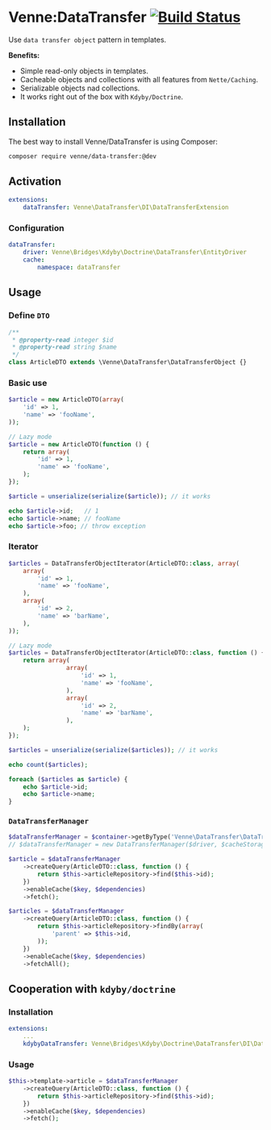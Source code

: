# Venne:DataTransfer [![Build Status](https://secure.travis-ci.org/Venne/data-transfer.png)](http://travis-ci.org/Venne/data-transfer)

Use `data transfer object` pattern in templates.

**Benefits:**

- Simple read-only objects in templates.
- Cacheable objects and collections with all features from `Nette/Caching`.
- Serializable objects nad collections.
- It works right out of the box with `Kdyby/Doctrine`.


## Installation

The best way to install Venne/DataTransfer is using Composer:

```sh
composer require venne/data-transfer:@dev
```


## Activation

```yaml
extensions:
	dataTransfer: Venne\DataTransfer\DI\DataTransferExtension
```


### Configuration

```yaml
dataTransfer:
	driver: Venne\Bridges\Kdyby\Doctrine\DataTransfer\EntityDriver
	cache:
		namespace: dataTransfer
```


## Usage

### Define `DTO`

```php
/**
 * @property-read integer $id
 * @property-read string $name
 */
class ArticleDTO extends \Venne\DataTransfer\DataTransferObject {}
```


### Basic use

```php
$article = new ArticleDTO(array(
	'id' => 1,
	'name' => 'fooName',
));

// Lazy mode
$article = new ArticleDTO(function () {
	return array(
		'id' => 1,
		'name' => 'fooName',
	);
});

$article = unserialize(serialize($article)); // it works

echo $article->id;   // 1
echo $article->name; // fooName
echo $article->foo; // throw exception
```


### Iterator

```php
$articles = DataTransferObjectIterator(ArticleDTO::class, array(
	array(
		'id' => 1,
		'name' => 'fooName',
	),
	array(
		'id' => 2,
		'name' => 'barName',
	),
));

// Lazy mode
$articles = DataTransferObjectIterator(ArticleDTO::class, function () {
	return array(
				array(
					'id' => 1,
					'name' => 'fooName',
				),
				array(
					'id' => 2,
					'name' => 'barName',
				),
	);
});

$articles = unserialize(serialize($articles)); // it works

echo count($articles);

foreach ($articles as $article) {
	echo $article->id;
	echo $article->name;
}
```


### `DataTransferManager`

```php
$dataTransferManager = $container->getByType('Venne\DataTransfer\DataTransferManager');
// $dataTransferManager = new DataTransferManager($driver, $cacheStorage);
```

```php
$article = $dataTransferManager
	->createQuery(ArticleDTO::class, function () {
		return $this->articleRepository->find($this->id);
	})
	->enableCache($key, $dependencies)
	->fetch();
```

```php
$articles = $dataTransferManager
	->createQuery(ArticleDTO::class, function () {
		return $this->articleRepository->findBy(array(
			'parent' => $this->id,
		));
	})
	->enableCache($key, $dependencies)
	->fetchAll();
```


## Cooperation with `kdyby/doctrine`

### Installation

```yaml
extensions:
	...
	kdybyDataTransfer: Venne\Bridges\Kdyby\Doctrine\DataTransfer\DI\DataTransferExtension
```


### Usage

```php
$this->template->article = $dataTransferManager
	->createQuery(ArticleDTO::class, function () {
		return $this->articleRepository->find($this->id);
	})
	->enableCache($key, $dependencies)
	->fetch();
```
